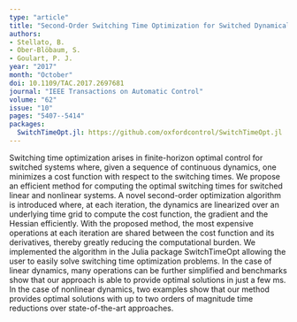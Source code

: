 ```yaml
---
type: "article"
title: "Second-Order Switching Time Optimization for Switched Dynamical Systems"
authors:
- Stellato, B.
- Ober-Blöbaum, S.
- Goulart, P. J.
year: "2017"
month: "October"
doi: 10.1109/TAC.2017.2697681
journal: "IEEE Transactions on Automatic Control"
volume: "62"
issue: "10"
pages: "5407--5414"
packages:
  SwitchTimeOpt.jl: https://github.com/oxfordcontrol/SwitchTimeOpt.jl
---
```

Switching time optimization arises in finite-horizon optimal control for switched systems where, given a sequence of continuous dynamics, one minimizes a cost function with respect to the switching times. We propose an efficient method for computing the optimal switching times for switched linear and nonlinear systems. A novel second-order optimization algorithm is introduced where, at each iteration, the dynamics are linearized over an underlying time grid to compute the cost function, the gradient and the Hessian efficiently. With the proposed method, the most expensive operations at each iteration are shared between the cost function and its derivatives, thereby greatly reducing the computational burden. We implemented the algorithm in the Julia package SwitchTimeOpt allowing the user to easily solve switching time optimization problems. In the case of linear dynamics, many operations can be further simplified and benchmarks show that our approach is able to provide optimal solutions in just a few ms. In the case of nonlinear dynamics, two examples show that our method provides optimal solutions with up to two orders of magnitude time reductions over state-of-the-art approaches.
